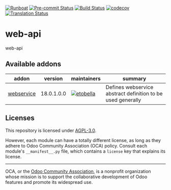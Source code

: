 
[![Runboat](https://img.shields.io/badge/runboat-Try%20me-875A7B.png)](https://runboat.odoo-community.org/builds?repo=OCA/web-api&target_branch=18.0)
[![Pre-commit Status](https://github.com/OCA/web-api/actions/workflows/pre-commit.yml/badge.svg?branch=18.0)](https://github.com/OCA/web-api/actions/workflows/pre-commit.yml?query=branch%3A18.0)
[![Build Status](https://github.com/OCA/web-api/actions/workflows/test.yml/badge.svg?branch=18.0)](https://github.com/OCA/web-api/actions/workflows/test.yml?query=branch%3A18.0)
[![codecov](https://codecov.io/gh/OCA/web-api/branch/18.0/graph/badge.svg)](https://codecov.io/gh/OCA/web-api)
[![Translation Status](https://translation.odoo-community.org/widgets/web-api-18-0/-/svg-badge.svg)](https://translation.odoo-community.org/engage/web-api-18-0/?utm_source=widget)

<!-- /!\ do not modify above this line -->

# web-api

web-api

<!-- /!\ do not modify below this line -->

<!-- prettier-ignore-start -->

[//]: # (addons)

Available addons
----------------
addon | version | maintainers | summary
--- | --- | --- | ---
[webservice](webservice/) | 18.0.1.0.0 | [![etobella](https://github.com/etobella.png?size=30px)](https://github.com/etobella) | Defines webservice abstract definition to be used generally

[//]: # (end addons)

<!-- prettier-ignore-end -->

## Licenses

This repository is licensed under [AGPL-3.0](LICENSE).

However, each module can have a totally different license, as long as they adhere to Odoo Community Association (OCA)
policy. Consult each module's `__manifest__.py` file, which contains a `license` key
that explains its license.

----
OCA, or the [Odoo Community Association](http://odoo-community.org/), is a nonprofit
organization whose mission is to support the collaborative development of Odoo features
and promote its widespread use.
